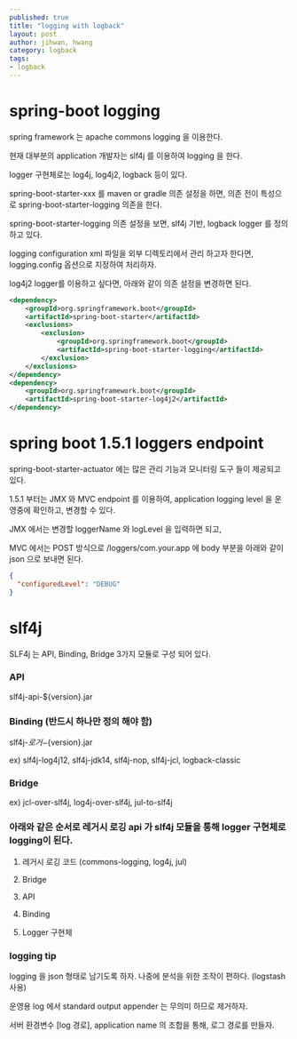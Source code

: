 ```yaml
---
published: true
title: "logging with logback"
layout: post
author: jihwan, hwang
category: logback
tags:
- logback
---
```


# spring-boot logging

spring framework 는 apache commons logging 을 이용한다.

현재 대부분의 application 개발자는 slf4j 를 이용하여 logging 을 한다.

logger 구현체로는 log4j, log4j2, logback 등이 있다.

spring-boot-starter-xxx 를 maven or gradle 의존 설정을 하면, 의존 전이 특성으로 spring-boot-starter-logging 의존을 한다.

spring-boot-starter-logging 의존 설정을 보면, slf4j 기반, logback logger 를 정의하고 있다.

logging configuration xml 파일을 외부 디렉토리에서 관리 하고자 한다면, logging.config 옵션으로 지정하여 처리하자.

log4j2 logger를 이용하고 싶다면, 아래와 같이 의존 설정을 변경하면 된다.

```xml
<dependency>
    <groupId>org.springframework.boot</groupId>
    <artifactId>spring-boot-starter</artifactId>
    <exclusions>
        <exclusion>
            <groupId>org.springframework.boot</groupId>
            <artifactId>spring-boot-starter-logging</artifactId>
        </exclusion>
    </exclusions>
</dependency>
<dependency>
    <groupId>org.springframework.boot</groupId>
    <artifactId>spring-boot-starter-log4j2</artifactId>
</dependency>
```

# spring boot 1.5.1 loggers endpoint

spring-boot-starter-actuator 에는 많은 관리 기능과 모니터링 도구 들이 제공되고 있다.

1.5.1 부터는 JMX 와 MVC endpoint 를 이용하여, application logging level 을 운영중에 확인하고, 변경할 수 있다.

JMX 에서는 변경할 loggerName 와 logLevel 을 입력하면 되고,

MVC 에서는 POST 방식으로 /loggers/com.your.app 에 body 부분을 아래와 같이 json 으로 보내면 된다.

```json
{
  "configuredLevel": "DEBUG"
}
```
# slf4j

SLF4j 는 API, Binding, Bridge 3가지 모듈로 구성 되어 있다.

### API
  slf4j-api-${version}.jar


### Binding (반드시 하나만 정의 해야 함)  
  slf4j-${로거}-${version}.jar

  ex) slf4j-log4j12, slf4j-jdk14, slf4j-nop, slf4j-jcl, logback-classic

### Bridge

  ex) jcl-over-slf4j, log4j-over-slf4j, jul-to-slf4j

### 아래와 같은 순서로 레거시 로깅 api 가 slf4j 모듈을 통해 logger 구현체로 logging이 된다.

1. 레거시 로깅 코드 (commons-logging, log4j, jul)

2. Bridge

3. API

4. Binding

5. Logger 구현체


### logging tip

logging 을 json 형태로 남기도록 하자. 나중에 분석을 위한 조작이 편하다. (logstash 사용)

운영용 log 에서 standard output appender 는 무의미 하므로 제거하자.

서버 환경변수 [log 경로], application name 의 조합을 통해, 로그 경로를 만들자.
